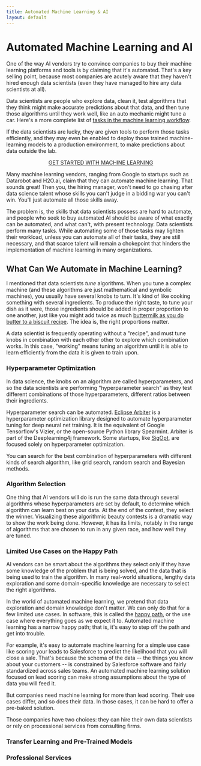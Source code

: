 ```yaml
---
title: Automated Machine Learning & AI
layout: default
---
```


# Automated Machine Learning and AI

One of the way AI vendors try to convince companies to buy their machine learning platforms and tools is by claiming that it's automated. That's a key selling point, because most companies are acutely aware that they haven't hired enough data scientists (even they have managed to hire any data scientists at all). 

Data scientists are people who explore data, clean it, test algorithms that they think might make accurate predictions about that data, and then tune those algorithms until they work well, like an auto mechanic might tune a car. Here's a more complete list of [tasks in the machine learning workflow](./machine-learning-workflow.html).

If the data scientists are lucky, they are given tools to perform those tasks efficiently, and they may even be enabled to deploy those trained machine-learning models to a production environment, to make predictions about data outside the lab.

<p align="center">
<a href="https://docs.skymind.ai/docs/welcome" type="button" class="btn btn-lg btn-success" onClick="ga('send', 'event', ‘quickstart', 'click');">GET STARTED WITH MACHINE LEARNING</a>
</p>

Many machine learning vendors, ranging from Google to startups such as Datarobot and H2O.ai, claim that they can automate machine learning. That sounds great! Then you, the hiring manager, won't need to go chasing after data science talent whose skills you can't judge in a bidding war you can't win. You'll just automate all those skills away. 

The problem is, the skills that data scientists possess are hard to automate, and people who seek to buy automated AI should be aware of what exactly can be automated, and what can't, with present technology. Data scientists perform many tasks. While automating some of those tasks may lighten their workload, unless you can automate all of their tasks, they are still necessary, and that scarce talent will remain a chokepoint that hinders the implementation of machine learning in many organizations. 

## What Can We Automate in Machine Learning?

I mentioned that data scientists *tune* algorithms. When you tune a complex machine (and these algorithms are just mathematical and symbolic machines), you usually have several knobs to turn. It's kind of like cooking something with several ingredients. To produce the right taste, to tune your dish as it were, those ingredients should be added in proper proportion to one another, just like you might add twice as much [buttermilk as you do butter to a biscuit recipe](https://www.marthastewart.com/349650/biscuits). The idea is, the right proportions matter.  

A data scientist is frequently operating without a "recipe", and must tune knobs in combination with each other other to explore which combination works. In this case, "working" means tuning an algorithm until it is able to learn efficiently from the data it is given to train upon. 

### Hyperparameter Optimization

In data science, the knobs on an algorithm are called hyperparameters, and so the data scientists are performing "hyperparameter search" as they test different combinations of those hyperparameters, different ratios between their ingredients. 

Hyperparameter search can be automated. [Eclipse Arbiter](https://github.com/deeplearning4j/arbiter) is a hyperparameter optimization library designed to automate hyperparameter tuning for deep neural net training. It is the equivalent of Google Tensorflow's Vizier, or the open-source Python library Spearmint. Arbiter is part of the Deeplearning4j framework. Some startups, like [SigOpt](https://sigopt.com/), are focused solely on hyperparameter optimization.

You can search for the best combination of hyperparameters with different kinds of search algorithm, like grid search, random search and Bayesian methods.

### Algorithm Selection

One thing that AI vendors will do is run the same data through several algorithms whose hyperparameters are set by default, to determine which algorithm can learn best on your data. At the end of the contest, they select the winner. Visualizing these algorithmic beauty contests is a dramatic way to show the work being done. However, it has its limits, notably in the range of algorithms that are chosen to run in any given race, and how well they are tuned. 

### Limited Use Cases on the Happy Path

AI vendors can be smart about the algorithms they select only if they have some knowledge of the problem that is being solved, and the data that is being used to train the algorithm. In many real-world situations, lengthy data exploration and some domain-specific knowledge are necessary to select the right algorithms. 

In the world of automated machine learning, we pretend that data exploration and domain knowledge don't matter. We can only do that for a few limited use cases. In software, this is called the [happy path](https://en.wikipedia.org/wiki/Happy_path), or the use case where everything goes as we expect it to. Automated machine learning has a narrow happy path; that is, it's easy to step off the path and get into trouble. 

For example, it's easy to automate machine learning for a simple use case like scoring your leads to Salesforce to predict the likelihood that you will close a sale. That's because the schema of the data -- the things you know about your customers -- is constrained by Salesforce software and fairly standardized across sales teams. An automated machine learning solution focused on lead scoring can make strong assumptions about the type of data you will feed it. 

But companies need machine learning for more than lead scoring. Their use cases differ, and so does their data. In those cases, it can be hard to offer a pre-baked solution. 

Those companies have two choices: they can hire their own data scientists or rely on processional services from consulting firms. 

### Transfer Learning and Pre-Trained Models





### Professional Services
